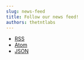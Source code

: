 ```yaml
---
slug: news-feed
title: Follow our news feed!
authors: thetntlabs
---
```


- [RSS](/news/rss.xml)
- [Atom](/news/atom.xml)
- [JSON](/news/feed.json)
